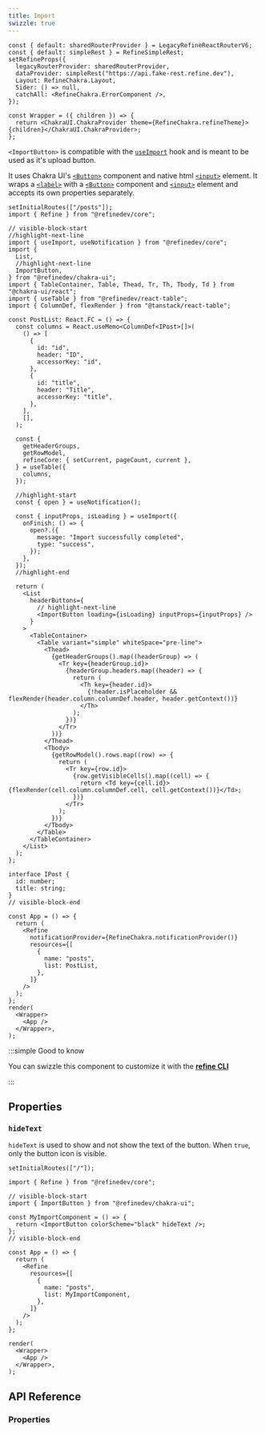 ```yaml
---
title: Import
swizzle: true
---
```


```tsx live shared
const { default: sharedRouterProvider } = LegacyRefineReactRouterV6;
const { default: simpleRest } = RefineSimpleRest;
setRefineProps({
  legacyRouterProvider: sharedRouterProvider,
  dataProvider: simpleRest("https://api.fake-rest.refine.dev"),
  Layout: RefineChakra.Layout,
  Sider: () => null,
  catchAll: <RefineChakra.ErrorComponent />,
});

const Wrapper = ({ children }) => {
  return <ChakraUI.ChakraProvider theme={RefineChakra.refineTheme}>{children}</ChakraUI.ChakraProvider>;
};
```

`<ImportButton>` is compatible with the [`useImport`][useimport] hook and is meant to be used as it's upload button.

It uses Chakra UI's [`<Button>`][button] component and native html [`<input>`][input] element. It wraps a [`<label>`](https://developer.mozilla.org/en-US/docs/Web/HTML/Element/label) with a [`<Button>`][button] component and [`<input>`][input] element and accepts its own properties separately.

```tsx live url=http://localhost:3000 previewHeight=420px hideCode
setInitialRoutes(["/posts"]);
import { Refine } from "@refinedev/core";

// visible-block-start
//highlight-next-line
import { useImport, useNotification } from "@refinedev/core";
import {
  List,
  //highlight-next-line
  ImportButton,
} from "@refinedev/chakra-ui";
import { TableContainer, Table, Thead, Tr, Th, Tbody, Td } from "@chakra-ui/react";
import { useTable } from "@refinedev/react-table";
import { ColumnDef, flexRender } from "@tanstack/react-table";

const PostList: React.FC = () => {
  const columns = React.useMemo<ColumnDef<IPost>[]>(
    () => [
      {
        id: "id",
        header: "ID",
        accessorKey: "id",
      },
      {
        id: "title",
        header: "Title",
        accessorKey: "title",
      },
    ],
    [],
  );

  const {
    getHeaderGroups,
    getRowModel,
    refineCore: { setCurrent, pageCount, current },
  } = useTable({
    columns,
  });

  //highlight-start
  const { open } = useNotification();

  const { inputProps, isLoading } = useImport({
    onFinish: () => {
      open?.({
        message: "Import successfully completed",
        type: "success",
      });
    },
  });
  //highlight-end

  return (
    <List
      headerButtons={
        // highlight-next-line
        <ImportButton loading={isLoading} inputProps={inputProps} />
      }
    >
      <TableContainer>
        <Table variant="simple" whiteSpace="pre-line">
          <Thead>
            {getHeaderGroups().map((headerGroup) => (
              <Tr key={headerGroup.id}>
                {headerGroup.headers.map((header) => {
                  return (
                    <Th key={header.id}>
                      {!header.isPlaceholder && flexRender(header.column.columnDef.header, header.getContext())}
                    </Th>
                  );
                })}
              </Tr>
            ))}
          </Thead>
          <Tbody>
            {getRowModel().rows.map((row) => {
              return (
                <Tr key={row.id}>
                  {row.getVisibleCells().map((cell) => {
                    return <Td key={cell.id}>{flexRender(cell.column.columnDef.cell, cell.getContext())}</Td>;
                  })}
                </Tr>
              );
            })}
          </Tbody>
        </Table>
      </TableContainer>
    </List>
  );
};

interface IPost {
  id: number;
  title: string;
}
// visible-block-end

const App = () => {
  return (
    <Refine
      notificationProvider={RefineChakra.notificationProvider()}
      resources={[
        {
          name: "posts",
          list: PostList,
        },
      ]}
    />
  );
};
render(
  <Wrapper>
    <App />
  </Wrapper>,
);
```

:::simple Good to know

You can swizzle this component to customize it with the [**refine CLI**](/docs/packages/list-of-packages)

:::

## Properties

### `hideText`

`hideText` is used to show and not show the text of the button. When `true`, only the button icon is visible.

```tsx live url=http://localhost:3000 previewHeight=200px
setInitialRoutes(["/"]);

import { Refine } from "@refinedev/core";

// visible-block-start
import { ImportButton } from "@refinedev/chakra-ui";

const MyImportComponent = () => {
  return <ImportButton colorScheme="black" hideText />;
};
// visible-block-end

const App = () => {
  return (
    <Refine
      resources={[
        {
          name: "posts",
          list: MyImportComponent,
        },
      ]}
    />
  );
};

render(
  <Wrapper>
    <App />
  </Wrapper>,
);
```

## API Reference

### Properties

<PropsTable module="@refinedev/chakra-ui/ImportButton" />

[useimport]: /docs/core/hooks/utilities/use-import
[button]: https://chakra-ui.com/docs/components/button/usage
[input]: https://developer.mozilla.org/en-US/docs/Web/HTML/Element/input
